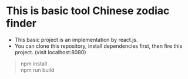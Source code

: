 # This is basic tool  Chinese zodiac finder

- This basic project is an implementation by react.js.
- You can clone this repository, install dependencies first, then fire this project. (visit localhost:8080)

> npm install  
> npm run build
